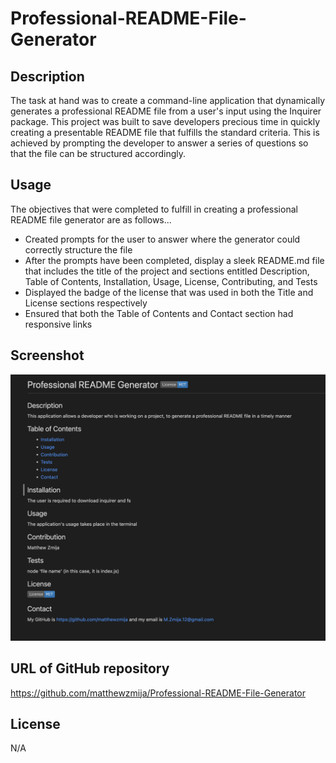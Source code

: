 # Professional-README-File-Generator

## Description

The task at hand was to create a command-line application that dynamically generates a professional README file from a user's input using the Inquirer package. This project was built to save developers precious time in quickly creating a presentable README file that fulfills the standard criteria. This is achieved by prompting the developer to answer a series of questions so that the file can be structured accordingly.

## Usage

The objectives that were completed to fulfill in creating a professional README file generator are as follows...

- Created prompts for the user to answer where the generator could correctly structure the file
- After the prompts have been completed, display a sleek README.md file that includes the title of the project and sections entitled Description, Table of Contents, Installation, Usage, License, Contributing, and Tests
- Displayed the badge of the license that was used in both the Title and License sections respectively
- Ensured that both the Table of Contents and Contact section had responsive links

## Screenshot

![Standard View](./assets/Generatescreenshot.png)

## URL of GitHub repository

https://github.com/matthewzmija/Professional-README-File-Generator

## License

N/A

